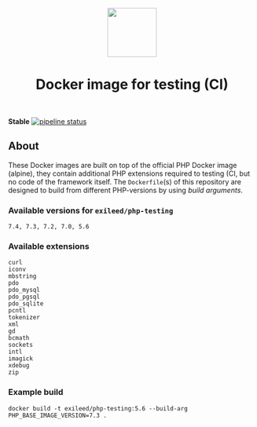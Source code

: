 <p align="center">
    <a href="https://www.docker.com/" target="_blank">
        <img src="https://www.docker.com/sites/default/files/mono_vertical_large.png" height="100px">
    </a>
    <h1 align="center">Docker image for testing (CI)</h1>
    <br>
</p>

**Stable** 
[![pipeline status](https://gitlab.com/exileed/php-testing/badges/master/pipeline.svg)](https://gitlab.com/exileed/php-testing/commits/master)


## About

These Docker images are built on top of the official PHP Docker image (alpine), they contain additional PHP extensions required to testing (CI, but no code of the framework itself.
The `Dockerfile`(s) of this repository are designed to build from different PHP-versions by using *build arguments*.

### Available versions for `exileed/php-testing`

```
7.4, 7.3, 7.2, 7.0, 5.6 
```


### Available extensions

```
curl
iconv
mbstring
pdo
pdo_mysql
pdo_pgsql
pdo_sqlite
pcntl
tokenizer
xml
gd
bcmath
sockets
intl
imagick
xdebug
zip

```


### Example build

`docker build -t exileed/php-testing:5.6 --build-arg PHP_BASE_IMAGE_VERSION=7.3 .`